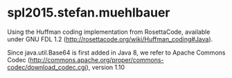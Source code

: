 # spl2015.stefan.muehlbauer

Using the Huffman coding implementation from RosettaCode, available under GNU FDL 1.2 (http://rosettacode.org/wiki/Huffman_coding#Java).

Since java.util.Base64 is first added in Java 8, we refer to Apache Commons Codec (http://commons.apache.org/proper/commons-codec/download_codec.cgi), version 1.10 

